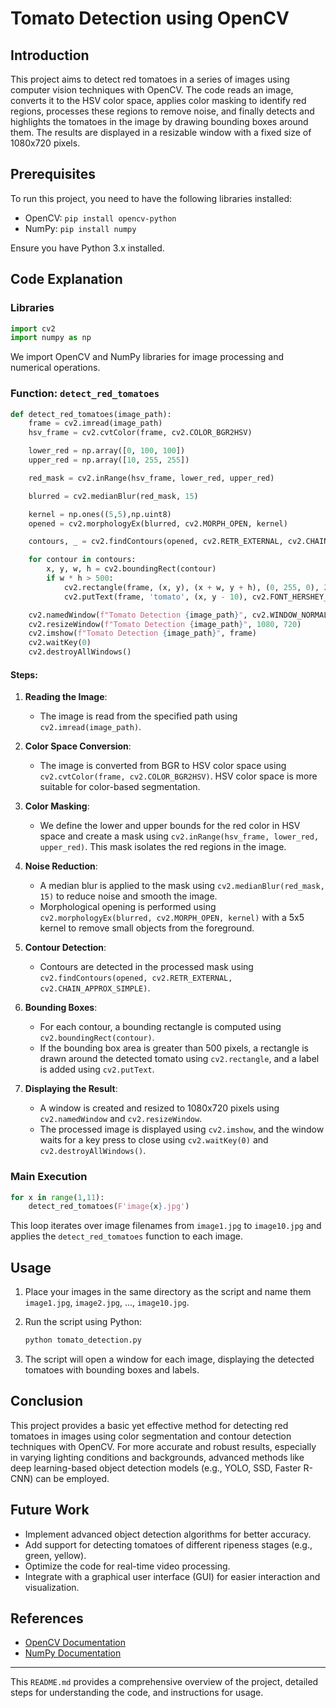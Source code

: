 # Tomato Detection using OpenCV

## Introduction

This project aims to detect red tomatoes in a series of images using computer vision techniques with OpenCV. The code reads an image, converts it to the HSV color space, applies color masking to identify red regions, processes these regions to remove noise, and finally detects and highlights the tomatoes in the image by drawing bounding boxes around them. The results are displayed in a resizable window with a fixed size of 1080x720 pixels.

## Prerequisites

To run this project, you need to have the following libraries installed:

- OpenCV: `pip install opencv-python`
- NumPy: `pip install numpy`

Ensure you have Python 3.x installed.

## Code Explanation

### Libraries

```python
import cv2
import numpy as np
```

We import OpenCV and NumPy libraries for image processing and numerical operations.

### Function: `detect_red_tomatoes`

```python
def detect_red_tomatoes(image_path):
    frame = cv2.imread(image_path)
    hsv_frame = cv2.cvtColor(frame, cv2.COLOR_BGR2HSV)

    lower_red = np.array([0, 100, 100])
    upper_red = np.array([10, 255, 255])

    red_mask = cv2.inRange(hsv_frame, lower_red, upper_red)

    blurred = cv2.medianBlur(red_mask, 15)

    kernel = np.ones((5,5),np.uint8)
    opened = cv2.morphologyEx(blurred, cv2.MORPH_OPEN, kernel)

    contours, _ = cv2.findContours(opened, cv2.RETR_EXTERNAL, cv2.CHAIN_APPROX_SIMPLE)

    for contour in contours:
        x, y, w, h = cv2.boundingRect(contour)
        if w * h > 500:
            cv2.rectangle(frame, (x, y), (x + w, y + h), (0, 255, 0), 2)
            cv2.putText(frame, 'tomato', (x, y - 10), cv2.FONT_HERSHEY_SIMPLEX, 0.5, (0, 255, 0), 2)

    cv2.namedWindow(f"Tomato Detection {image_path}", cv2.WINDOW_NORMAL)
    cv2.resizeWindow(f"Tomato Detection {image_path}", 1080, 720)
    cv2.imshow(f"Tomato Detection {image_path}", frame)    
    cv2.waitKey(0)
    cv2.destroyAllWindows()
```

#### Steps:

1. **Reading the Image**:
   - The image is read from the specified path using `cv2.imread(image_path)`.

2. **Color Space Conversion**:
   - The image is converted from BGR to HSV color space using `cv2.cvtColor(frame, cv2.COLOR_BGR2HSV)`. HSV color space is more suitable for color-based segmentation.

3. **Color Masking**:
   - We define the lower and upper bounds for the red color in HSV space and create a mask using `cv2.inRange(hsv_frame, lower_red, upper_red)`. This mask isolates the red regions in the image.

4. **Noise Reduction**:
   - A median blur is applied to the mask using `cv2.medianBlur(red_mask, 15)` to reduce noise and smooth the image.
   - Morphological opening is performed using `cv2.morphologyEx(blurred, cv2.MORPH_OPEN, kernel)` with a 5x5 kernel to remove small objects from the foreground.

5. **Contour Detection**:
   - Contours are detected in the processed mask using `cv2.findContours(opened, cv2.RETR_EXTERNAL, cv2.CHAIN_APPROX_SIMPLE)`.

6. **Bounding Boxes**:
   - For each contour, a bounding rectangle is computed using `cv2.boundingRect(contour)`.
   - If the bounding box area is greater than 500 pixels, a rectangle is drawn around the detected tomato using `cv2.rectangle`, and a label is added using `cv2.putText`.

7. **Displaying the Result**:
   - A window is created and resized to 1080x720 pixels using `cv2.namedWindow` and `cv2.resizeWindow`.
   - The processed image is displayed using `cv2.imshow`, and the window waits for a key press to close using `cv2.waitKey(0)` and `cv2.destroyAllWindows()`.

### Main Execution

```python
for x in range(1,11):
    detect_red_tomatoes(F'image{x}.jpg')
```

This loop iterates over image filenames from `image1.jpg` to `image10.jpg` and applies the `detect_red_tomatoes` function to each image.

## Usage

1. Place your images in the same directory as the script and name them `image1.jpg`, `image2.jpg`, ..., `image10.jpg`.
2. Run the script using Python:

   ```bash
   python tomato_detection.py
   ```

3. The script will open a window for each image, displaying the detected tomatoes with bounding boxes and labels.

## Conclusion

This project provides a basic yet effective method for detecting red tomatoes in images using color segmentation and contour detection techniques with OpenCV. For more accurate and robust results, especially in varying lighting conditions and backgrounds, advanced methods like deep learning-based object detection models (e.g., YOLO, SSD, Faster R-CNN) can be employed.

## Future Work

- Implement advanced object detection algorithms for better accuracy.
- Add support for detecting tomatoes of different ripeness stages (e.g., green, yellow).
- Optimize the code for real-time video processing.
- Integrate with a graphical user interface (GUI) for easier interaction and visualization.

## References

- [OpenCV Documentation](https://docs.opencv.org/)
- [NumPy Documentation](https://numpy.org/doc/)

---

This `README.md` provides a comprehensive overview of the project, detailed steps for understanding the code, and instructions for usage.
